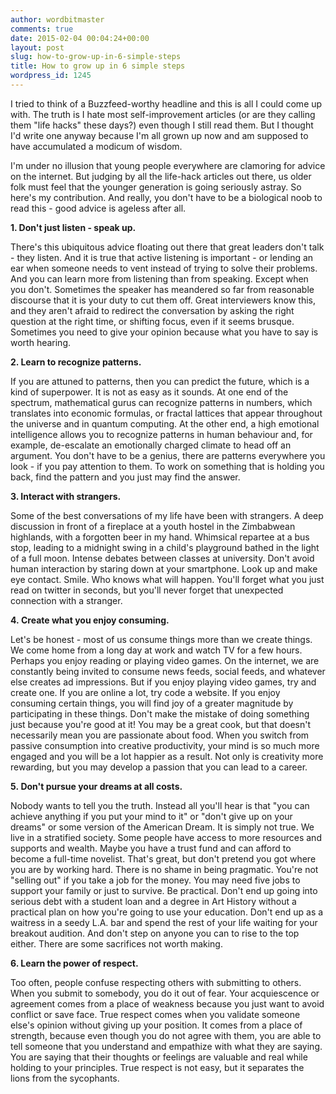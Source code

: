 ```yaml
---
author: wordbitmaster
comments: true
date: 2015-02-04 00:04:24+00:00
layout: post
slug: how-to-grow-up-in-6-simple-steps
title: How to grow up in 6 simple steps
wordpress_id: 1245
---
```


I tried to think of a Buzzfeed-worthy headline and this is all I could come up with. The truth is I hate most self-improvement articles (or are they calling them "life hacks" these days?) even though I still read them. But I thought I'd write one anyway because I'm all grown up now and am supposed to have accumulated a modicum of wisdom.

I'm under no illusion that young people everywhere are clamoring for advice on the internet. But judging by all the life-hack articles out there, us older folk must feel that the younger generation is going seriously astray. So here's my contribution. And really, you don't have to be a biological noob to read this - good advice is ageless after all.

**1. Don't just listen - speak up.**

There's this ubiquitous advice floating out there that great leaders don't talk - they listen. And it is true that active listening is important - or lending an ear when someone needs to vent instead of trying to solve their problems. And you can learn more from listening than from speaking. Except when you don't. Sometimes the speaker has meandered so far from reasonable discourse that it is your duty to cut them off. Great interviewers know this, and they aren't afraid to redirect the conversation by asking the right question at the right time, or shifting focus, even if it seems brusque. Sometimes you need to give your opinion because what you have to say is worth hearing.

**2. Learn to recognize patterns.**

If you are attuned to patterns, then you can predict the future, which is a kind of superpower. It is not as easy as it sounds. At one end of the spectrum, mathematical gurus can recognize patterns in numbers, which translates into economic formulas, or fractal lattices that appear throughout the universe and in quantum computing. At the other end, a high emotional intelligence allows you to recognize patterns in human behaviour and, for example, de-escalate an emotionally charged climate to head off an argument. You don't have to be a genius, there are patterns everywhere you look - if you pay attention to them. To work on something that is holding you back, find the pattern and you just may find the answer.

**3. Interact with strangers.**

Some of the best conversations of my life have been with strangers. A deep discussion in front of a fireplace at a youth hostel in the Zimbabwean highlands, with a forgotten beer in my hand. Whimsical repartee at a bus stop, leading to a midnight swing in a child's playground bathed in the light of a full moon. Intense debates between classes at university. Don't avoid human interaction by staring down at your smartphone. Look up and make eye contact. Smile. Who knows what will happen. You'll forget what you just read on twitter in seconds, but you'll never forget that unexpected connection with a stranger.

**4. Create what you enjoy consuming.**

Let's be honest - most of us consume things more than we create things. We come home from a long day at work and watch TV for a few hours. Perhaps you enjoy reading or playing video games. On the internet, we are constantly being invited to consume news feeds, social feeds, and whatever else creates ad impressions. But if you enjoy playing video games, try and create one. If you are online a lot, try code a website. If you enjoy consuming certain things, you will find joy of a greater magnitude by participating in these things. Don't make the mistake of doing something just because you're good at it! You may be a great cook, but that doesn't necessarily mean you are passionate about food. When you switch from passive consumption into creative productivity, your mind is so much more engaged and you will be a lot happier as a result. Not only is creativity more rewarding, but you may develop a passion that you can lead to a career.

**5. Don't pursue your dreams at all costs.**

Nobody wants to tell you the truth. Instead all you'll hear is that "you can achieve anything if you put your mind to it" or "don't give up on your dreams" or some version of the American Dream. It is simply not true. We live in a stratified society. Some people have access to more resources and supports and wealth. Maybe you have a trust fund and can afford to become a full-time novelist. That's great, but don't pretend you got where you are by working hard. There is no shame in being pragmatic. You're not "selling out" if you take a job for the money. You may need five jobs to support your family or just to survive. Be practical. Don't end up going into serious debt with a student loan and a degree in Art History without a practical plan on how you're going to use your education. Don't end up as a waitress in a seedy L.A. bar and spend the rest of your life waiting for your breakout audition. And don't step on anyone you can to rise to the top either. There are some sacrifices not worth making.

**6. Learn the power of respect.**

Too often, people confuse respecting others with submitting to others. When you submit to somebody, you do it out of fear. Your acquiescence or agreement comes from a place of weakness because you just want to avoid conflict or save face. True respect comes when you validate someone else's opinion without giving up your position. It comes from a place of strength, because even though you do not agree with them, you are able to tell someone that you understand and empathize with what they are saying. You are saying that their thoughts or feelings are valuable and real while holding to your principles. True respect is not easy, but it separates the lions from the sycophants.
